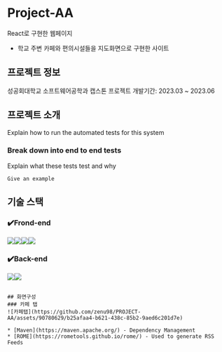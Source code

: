# Project-AA 
React로 구현한 웹페이지
- 학교 주변 카페와 편의시설들을 지도화면으로 구현한 사이트


## 프로젝트 정보
성공회대학교 소프트웨어공학과 캡스톤 프로젝트
개발기간: 2023.03 ~ 2023.06



## 프로젝트 소개

Explain how to run the automated tests for this system

### Break down into end to end tests

Explain what these tests test and why

```
Give an example
```

## 기술 스택

### ✔️Frond-end
<img src="https://img.shields.io/badge/React-61DAFB?style=for-the-badge&logo=React&logoColor=black"><img src="https://img.shields.io/badge/Css-1572B6?style=for-the-badge&logo=Css&logoColor=white"><img src="https://img.shields.io/badge/Redux-764ABC?style=for-the-badge&logo=Redux&logoColor=purple"><img src="https://img.shields.io/badge/styledcomponents-DB7093?style=for-the-badge&logo=styledcomponents&logoColor=white">

### ✔️Back-end
<img src="https://img.shields.io/badge/Node.js-339933?style=for-the-badge&logo=nodedotjs&logoColor=white"><img src="https://img.shields.io/badge/JSON-000000?style=for-the-badge&logo=json&logoColor=white">
```

## 화면구성
### 카페 탭
![카페탭](https://github.com/zenu98/PROJECT-AA/assets/90780629/b25afaa4-b621-438c-85b2-9aed6c201d7e)

* [Maven](https://maven.apache.org/) - Dependency Management
* [ROME](https://rometools.github.io/rome/) - Used to generate RSS Feeds

